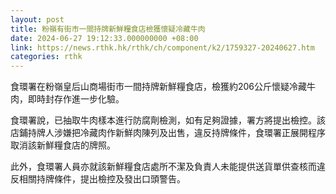 ```yaml
---
layout: post
title: 粉嶺有街市一間持牌新鮮糧食店檢獲懷疑冷藏牛肉
date: 2024-06-27 19:12:33.000000000 +08:00
link: https://news.rthk.hk/rthk/ch/component/k2/1759327-20240627.htm
categories: rthk
---
```


食環署在粉嶺皇后山商場街市一間持牌新鮮糧食店，檢獲約206公斤懷疑冷藏牛肉，即時封存作進一步化驗。

食環署說，已抽取牛肉樣本進行防腐劑檢測，如有足夠證據，署方將提出檢控。該店鋪持牌人涉嫌把冷藏肉作新鮮肉陳列及出售，違反持牌條件，食環署正展開程序取消該新鮮糧食店的牌照。

此外，食環署人員亦就該新鮮糧食店處所不潔及負責人未能提供送貨單供查核而違反相關持牌條件，提出檢控及發出口頭警告。
